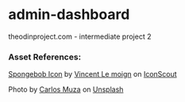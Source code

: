 # admin-dashboard
 theodinproject.com - intermediate project 2

### Asset References:

<a href="https://iconscout.com/icons/spongebob" target="_blank">Spongebob Icon</a> by <a href="https://iconscout.com/contributors/vincent-le-moign">Vincent Le moign</a> on <a href="https://iconscout.com">IconScout</a>

Photo by <a href="https://unsplash.com/@kmuza?utm_source=unsplash&utm_medium=referral&utm_content=creditCopyText">Carlos Muza</a> on <a href="https://unsplash.com/backgrounds/apps/website?utm_source=unsplash&utm_medium=referral&utm_content=creditCopyText">Unsplash</a>

